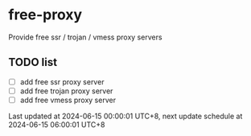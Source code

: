 
# free-proxy
Provide free ssr / trojan / vmess proxy servers


## TODO list
- [ ] add free ssr proxy server
- [ ] add free trojan proxy server
- [ ] add free vmess proxy server

Last updated at 2024-06-15 00:00:01 UTC+8, next update schedule at 2024-06-15 06:00:01 UTC+8

